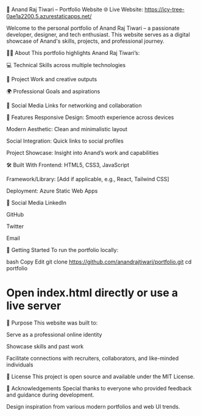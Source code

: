 💼 Anand Raj Tiwari – Portfolio Website
🌐 Live Website: https://icy-tree-0ae1a2200.5.azurestaticapps.net/

Welcome to the personal portfolio of Anand Raj Tiwari – a passionate developer, designer, and tech enthusiast. This website serves as a digital showcase of Anand's skills, projects, and professional journey.

🧑‍💻 About
This portfolio highlights Anand Raj Tiwari’s:

💻 Technical Skills across multiple technologies

🧠 Project Work and creative outputs

🌍 Professional Goals and aspirations

🔗 Social Media Links for networking and collaboration

🚀 Features
Responsive Design: Smooth experience across devices

Modern Aesthetic: Clean and minimalistic layout

Social Integration: Quick links to social profiles

Project Showcase: Insight into Anand’s work and capabilities

🛠️ Built With
Frontend: HTML5, CSS3, JavaScript

Framework/Library: [Add if applicable, e.g., React, Tailwind CSS]

Deployment: Azure Static Web Apps

🔗 Social Media
LinkedIn

GitHub

Twitter

Email

📁 Getting Started
To run the portfolio locally:

bash
Copy
Edit
git clone https://github.com/anandrajtiwari/portfolio.git
cd portfolio
# Open index.html directly or use a live server
🎯 Purpose
This website was built to:

Serve as a professional online identity

Showcase skills and past work

Facilitate connections with recruiters, collaborators, and like-minded individuals

📃 License
This project is open source and available under the MIT License.

🙌 Acknowledgements
Special thanks to everyone who provided feedback and guidance during development.

Design inspiration from various modern portfolios and web UI trends.
